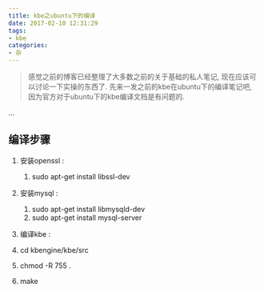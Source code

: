 ```yaml
---
title: kbe之ubuntu下的编译
date: 2017-02-10 12:31:29
tags:
- kbe
categories:
- 杂
---
```


> 感觉之前的博客已经整理了大多数之前的关于基础的私人笔记, 现在应该可以讨论一下实操的东西了.
先来一发之前的kbe在ubuntu下的编译笔记吧, 因为官方对于ubuntu下的kbe编译文档是有问题的.


... <!-- more -->

## **编译步骤**

 1. 安装openssl : 
	1. sudo apt-get install libssl-dev

 2. 安装mysql : 
	1. sudo apt-get install libmysqld-dev
	2. sudo apt-get install mysql-server

 3. 编译kbe : 
   1. cd kbengine/kbe/src
   2. chmod -R 755 .
   3. make

